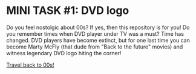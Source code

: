 # MINI TASK #1: DVD logo

Do you feel nostolgic about 00s? If yes, then this repository is for you!
Do you remember times when DVD player under TV was a must? Time has changed. DVD players have become extinct, but for one last time you can become Marty McFly (that dude from "Back to the future" movies) and witness legendary DVD logo hiting the corner!

[Travel back to 00s!](https://raimedassimutis.github.io/Mini-Task-1-DVD-Logo/)
